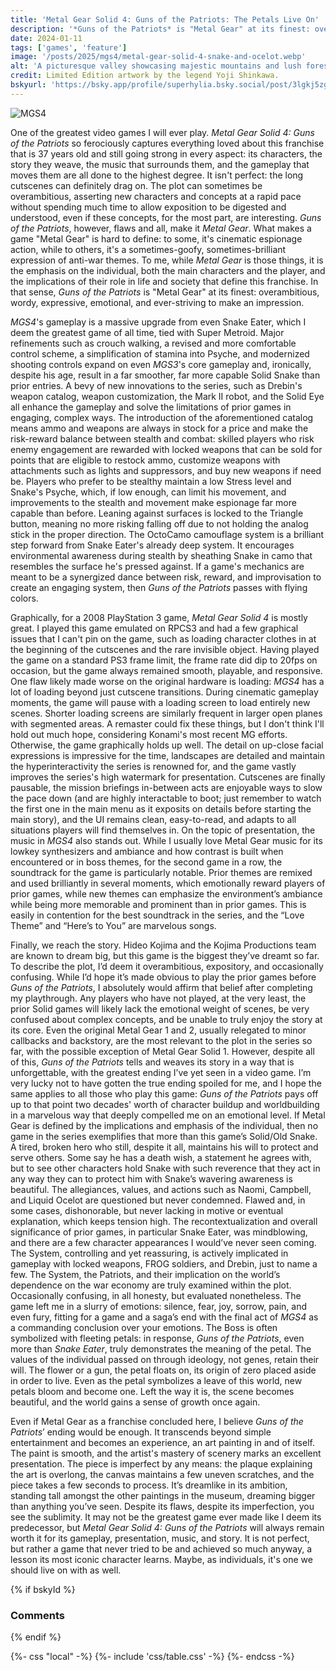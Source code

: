 ```yaml
---
title: 'Metal Gear Solid 4: Guns of the Patriots: The Petals Live On'
description: '*Guns of the Patriots* is "Metal Gear" at its finest: overambitious, wordy, expressive, emotional, and ever-striving to make an impression. I wish I could actually play it.'
date: 2024-01-11
tags: ['games', 'feature']
image: '/posts/2025/mgs4/metal-gear-solid-4-snake-and-ocelot.webp'
alt: 'A picturesque valley showcasing majestic mountains and lush forests, creating a serene and captivating landscape'
credit: Limited Edition artwork by the legend Yoji Shinkawa.
bskyurl: 'https://bsky.app/profile/superhylia.bsky.social/post/3lgkj5zgqsc2y'
---
```


![MGS4](https://www.creativeuncut.com/gallery-06/art/mgs4-limited-box.jpg)

One of the greatest video games I will ever play. *Metal Gear Solid 4: Guns of the Patriots* so ferociously captures everything loved about this franchise that is 37 years old and still going strong in every aspect: its characters, the story they weave, the music that surrounds them, and the gameplay that moves them are all done to the highest degree. It isn't perfect: the long cutscenes can definitely drag on. The plot can sometimes be overambitious, asserting new characters and concepts at a rapid pace without spending much time to allow exposition to be digested and understood, even if these concepts, for the most part, are interesting. *Guns of the Patriots*, however, flaws and all, make it *Metal Gear*. What makes a game "Metal Gear" is hard to define: to some, it's cinematic espionage action, while to others, it's a sometimes-goofy, sometimes-brilliant expression of anti-war themes. To me, while *Metal Gear* is those things, it is the emphasis on the individual, both the main characters and the player, and the implications of their role in life and society that define this franchise. In that sense, *Guns of the Patriots* is "Metal Gear" at its finest: overambitious, wordy, expressive, emotional, and ever-striving to make an impression. 

*MGS4*'s gameplay is a massive upgrade from even Snake Eater, which I deem the greatest game of all time, tied with Super Metroid. Major refinements such as crouch walking, a revised and more comfortable control scheme, a simplification of stamina into Psyche, and modernized shooting controls expand on even *MGS3*'s core gameplay and, ironically, despite his age, result in a far smoother, far more capable Solid Snake than prior entries. A bevy of new innovations to the series, such as Drebin's weapon catalog, weapon customization, the Mark II robot, and the Solid Eye all enhance the gameplay and solve the limitations of prior games in engaging, complex ways. The introduction of the aforementioned catalog means ammo and weapons are always in stock for a price and make the risk-reward balance between stealth and combat: skilled players who risk enemy engagement are rewarded with locked weapons that can be sold for points that are eligible to restock ammo, customize weapons with attachments such as lights and suppressors, and buy new weapons if need be. Players who prefer to be stealthy maintain a low Stress level and Snake's Psyche, which, if low enough, can limit his movement, and improvements to the stealth and movement make espionage far more capable than before. Leaning against surfaces is locked to the Triangle button, meaning no more risking falling off due to not holding the analog stick in the proper direction. The OctoCamo camouflage system is a brilliant step forward from Snake Eater's already deep system. It encourages environmental awareness during stealth by sheathing Snake in camo that resembles the surface he's pressed against. If a game's mechanics are meant to be a synergized dance between risk, reward, and improvisation to create an engaging system, then *Guns of the Patriots* passes with flying colors.

Graphically, for a 2008 PlayStation 3 game, *Metal Gear Solid 4* is mostly great. I played this game emulated on RPCS3 and had a few graphical issues that I can't pin on the game, such as loading character clothes in at the beginning of the cutscenes and the rare invisible object. Having played the game on a standard PS3 frame limit, the frame rate did dip to 20fps on occasion, but the game always remained smooth, playable, and responsive. One flaw likely made worse on the original hardware is loading: *MGS4* has a lot of loading beyond just cutscene transitions. During cinematic gameplay moments, the game will pause with a loading screen to load entirely new scenes. Shorter loading screens are similarly frequent in larger open planes with segmented areas. A remaster could fix these things, but I don't think I'll hold out much hope, considering Konami's most recent MG efforts. Otherwise, the game graphically holds up well. The detail on up-close facial expressions is impressive for the time, landscapes are detailed and maintain the hyperinteractivity the series is renowned for, and the game vastly improves the series's high watermark for presentation. Cutscenes are finally pausable, the mission briefings in-between acts are enjoyable ways to slow the pace down (and are highly interactable to boot; just remember to watch the first one in the main menu as it exposits on details before starting the main story), and the UI remains clean, easy-to-read, and adapts to all situations players will find themselves in. On the topic of presentation, the music in *MGS4* also stands out. While I usually love Metal Gear music for its lowkey synthesizers and ambiance and how contrast is built when encountered or in boss themes, for the second game in a row, the soundtrack for the game is particularly notable. Prior themes are remixed and used brilliantly in several moments, which emotionally reward players of prior games, while new themes can emphasize the environment’s ambiance while being more memorable and prominent than in prior games. This is easily in contention for the best soundtrack in the series, and the “Love Theme” and “Here’s to You” are marvelous songs.

Finally, we reach the story. Hideo Kojima and the Kojima Productions team are known to dream big, but this game is the biggest they’ve dreamt so far. To describe the plot, I’d deem it overambitious, expository, and occasionally confusing. While I’d hope it’s made obvious to play the prior games before *Guns of the Patriots*, I absolutely would affirm that belief after completing my playthrough. Any players who have not played, at the very least, the prior Solid games will likely lack the emotional weight of scenes, be very confused about complex concepts, and be unable to truly enjoy the story at its core. Even the original Metal Gear 1 and 2, usually relegated to minor callbacks and backstory, are the most relevant to the plot in the series so far, with the possible exception of Metal Gear Solid 1. However, despite all of this, *Guns of the Patriots* tells and weaves its story in a way that is unforgettable, with the greatest ending I’ve yet seen in a video game. I’m very lucky not to have gotten the true ending spoiled for me, and I hope the same applies to all those who play this game: *Guns of the Patriots* pays off up to that point two decades' worth of character buildup and worldbuilding in a marvelous way that deeply compelled me on an emotional level. If Metal Gear is defined by the implications and emphasis of the individual, then no game in the series exemplifies that more than this game’s Solid/Old Snake. A tired, broken hero who still, despite it all, maintains his will to protect and serve others. Some say he has a death wish, a statement he agrees with, but to see other characters hold Snake with such reverence that they act in any way they can to protect him with Snake’s wavering awareness is beautiful. The allegiances, values, and actions such as Naomi, Campbell, and Liquid Ocelot are questioned but never condemned. Flawed and, in some cases, dishonorable, but never lacking in motive or eventual explanation, which keeps tension high. The recontextualization and overall significance of prior games, in particular Snake Eater, was mindblowing, and there are a few character appearances I would’ve never seen coming. The System, controlling and yet reassuring, is actively implicated in gameplay with locked weapons, FROG soldiers, and Drebin, just to name a few. The System, the Patriots, and their implication on the world’s dependence on the war economy are truly examined within the plot. Occasionally confusing, in all honesty, but evaluated nonetheless. The game left me in a slurry of emotions: silence, fear, joy, sorrow, pain, and even fury, fitting for a game and a saga’s end with the final act of *MGS4* as a commanding conclusion over your emotions. The Boss is often symbolized with fleeting petals: in response, *Guns of the Patriots*, even more than *Snake Eater*, truly demonstrates the meaning of the petal. The values of the individual passed on through ideology, not genes, retain their will. The flower or a gun, the petal floats on, its origin of zero placed aside in order to live. Even as the petal symbolizes a leave of this world, new petals bloom and become one. Left the way it is, the scene becomes beautiful, and the world gains a sense of growth once again.

Even if Metal Gear as a franchise concluded here, I believe *Guns of the Patriots*’ ending would be enough. It transcends beyond simple entertainment and becomes an experience, an art painting in and of itself. The paint is smooth, and the artist's mastery of scenery marks an excellent presentation. The piece is imperfect by any means: the plaque explaining the art is overlong, the canvas maintains a few uneven scratches, and the piece takes a few seconds to process. It’s dreamlike in its ambition, standing tall amongst the other paintings in the museum, dreaming bigger than anything you’ve seen. Despite its flaws, despite its imperfection, you see the sublimity. It may not be the greatest game ever made like I deem its predecessor, but *Metal Gear Solid 4: Guns of the Patriots* will always remain worth it for its gameplay, presentation, music, and story. It is not perfect, but rather a game that never tried to be and achieved so much anyway, a lesson its most iconic character learns. Maybe, as individuals, it's one we should live on with as well.

{% if bskyId %}
  <h3>Comments</h3>
  <bsky-comments post="{{bskyurl}}"></bsky-comments>
{% endif %}

{%- css "local" -%}
  {%- include 'css/table.css' -%}
{%- endcss -%}
